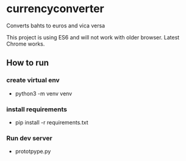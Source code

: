 # currencyconverter
Converts bahts to euros and vica versa


This project is using ES6 and will not work with older browser. Latest Chrome works.

## How to run
### create virtual env
- python3 -m venv venv
### install requirements
- pip install -r requirements.txt
### Run dev server
- prototpype.py




